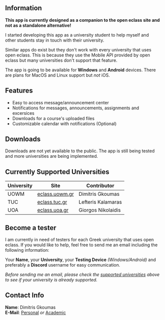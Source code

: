 ## Information
**This app is currently designed as a companion to the open eclass site and not as a standalone alternative!**  
  
I started developing this app as a university student to help myself and other students stay in touch with their university.  
  
Similar apps do exist but they don't work with every university that uses open eclass. This is because they use the Mobile API provided by open eclass but many universities don't support that feature.  
  
The app is going to be available for **Windows** and **Android** devices. There are plans for MacOS and Linux support but _not_ iOS.

## Features
- Easy to access message/announcement center
- Notifications for messages, announcements, assignments and excersices
- Downloads for a course's uploaded files
- Customizable calendar with notifications (Optional)

## Downloads
Downloads are not yet available to the public. The app is still being tested and more universities are being implemented.
 
## Currently Supported Universities

| University | Site                                     | Contributor        |
|------------|------------------------------------------|--------------------|
| UOWM       | [eclass.uowm.gr](https://eclass.uowm.gr) | Dimitris Gkoumas   |
| TUC        | [eclass.tuc.gr](https://eclass.tuc.gr)   | Lefteris Kalamaras |
| UOA        | [eclass.uoa.gr](https://eclass.uoa.gr)   | Giorgos Nikolaidis |

## Become a tester
I am currently in need of testers for each Greek university that uses open eclass. If you would like to help, feel free to send me an email including the following information:   
  
Your **Name**, your **University**, your **Testing Device** _(Windows/Android)_ and preferably a **Discord** username for easy communication.  
  
_Before sending me an email, please check the [supported universities](#currently-supported-universities) above to see if your university is already supported._

## Contact Info
**Name**: Dimitris Gkoumas  
**E-Mail**: <a href = "mailto:jimminer2003@gmail.com">Personal</a> _or_ <a href = "mailto:cs04502@uowm.gr">Academic</a>